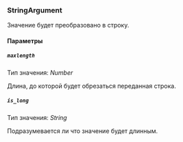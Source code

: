 ### StringArgument

Значение будет преобразовано в строку.

#### Параметры

##### `maxlength`

Тип значения: _Number_

Длина, до которой будет обрезаться переданная строка.

##### `is_long`

Тип значения: _String_

Подразумевается ли что значение будет длинным.
